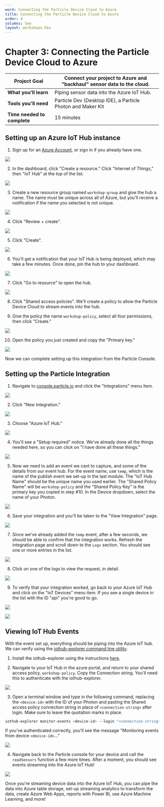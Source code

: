 ```yaml
---
word: Connecting the Particle Device Cloud to Azure
title: Connecting the Particle Device Cloud to Azure
order: 4
columns: two
layout: workshops.hbs
---
```


# Chapter 3: Connecting the Particle Device Cloud to Azure

| **Project Goal**            | Connect your project to Azure and "backhaul" sensor data to the cloud. |
| --------------------------- | ---------------------------------------------------------------------- |
| **What you’ll learn**       | Piping sensor data into the Azure IoT Hub.                             |
| **Tools you’ll need**       | Particle Dev (Desktop IDE), a Particle Photon and Maker Kit            |
| **Time needed to complete** | 15 minutes                                                             |

## Setting up an Azure IoT Hub instance

1.  Sign up for an [Azure Account](https://azure.microsoft.com/en-us/get-started/), or sign in if you already have one.

![](/assets/images/workshops/photon-maker-kit/03/azureacct.png)

2.  In the dashboard, click "Create a resource." Click "Internet of Things," then "IoT Hub" at the top of the list.

![](/assets/images/workshops/photon-maker-kit/03/resourcelist.png)

3.  Create a new resource group named `workshop-group` and give the hub a name. The name must be unique across all of Azure, but you'll receive a notification if the name you selected is not unique.

![](/assets/images/workshops/photon-maker-kit/03/iothubdetails.png)

4.  Click "Review + create".

![](/assets/images/workshops/photon-maker-kit/03/reviewcreate.png)

5.  Click "Create".

![](/assets/images/workshops/photon-maker-kit/03/hubcreate.png)

6.  You'll get a notification that your IoT Hub is being deployed, which may take a few minutes. Once done, pin the hub to your dashboard.

![](/assets/images/workshops/photon-maker-kit/03/deploymentinprogress.png)

7.  Click "Go to resource" to open the hub.

![](/assets/images/workshops/photon-maker-kit/03/deploymentsucceeded.png)

8.  Click "Shared access policies". We'll create a policy to allow the Particle Device Cloud to stream events into the hub.

9.  Give the policy the name `workshop-policy`, select all four permissions, then click "Create."

![](/assets/images/workshops/photon-maker-kit/03/shared-access-policy.png)

10. Open the policy you just created and copy the "Primary key."

![](/assets/images/workshops/photon-maker-kit/03/policykey.png)

Now we can complete setting up this integration from the Particle Console.

## Setting up the Particle Integration

1.  Navigate to [console.particle.io](https://console.particle.io) and click the "Integrations" menu item.

![](/assets/images/workshops/photon-maker-kit/03/console-integrations.png)

2.  Click "New Integration."

![](/assets/images/workshops/photon-maker-kit/03/new-integration.png)

3.  Choose "Azure IoT Hub."

![](/assets/images/workshops/photon-maker-kit/03/integration-list.png)

4.  You'll see a "Setup required" notice. We've already done all the things needed here, so you can click on "I have done all these things."

![](/assets/images/workshops/photon-maker-kit/03/setup-required.png)

5.  Now we need to add an event we cant to capture, and some of the details from our event hub. For the event name, use `temp`, which is the name of the publish event we set-up in the last module. The "IoT Hub Name" should be the unique name you used earlier. The "Shared Policy Name" will be `workshop-policy` and the "Shared Policy Key" is the primary key you copied in step #10. In the Device dropdown, select the name of your Photon.

![](/assets/images/workshops/photon-maker-kit/03/integration-details.png)

6.  Save your integration and you'll be taken to the "View Integration" page.

![](/assets/images/workshops/photon-maker-kit/03/view-int.png)

7. Since we've already added the `temp` event, after a few seconds, we should be able to confirm that the integration works. Refresh the integration page and scroll down to the `Logs` section. You should see one or more entries in the list.

![](/assets/images/workshops/photon-maker-kit/03/logs.png)

8. Click on one of the logs to view the request, in detail.

![](/assets/images/workshops/photon-maker-kit/03/eventlog.png)

9. To verify that your integration worked, go back to your Azure IoT Hub and click on the "IoT Devices" menu item. If you see a single device in the list with the ID "api" you're good to go.

![](/assets/images/workshops/photon-maker-kit/03/iot-devices.png)

![](/assets/images/workshops/photon-maker-kit/03/device-in-hub.png)

## Viewing IoT Hub Events

With the event set up, everything should be piping into the Azure IoT hub. We can verify using the [iothub-explorer command line utility](https://docs.microsoft.com/en-us/azure/iot-hub/iot-hub-explorer-cloud-device-messaging?WT.mc_id=7061727469636c65).

1.  Install the iothub-explorer using the instructions [here](https://github.com/azure/iothub-explorer).

2.  Navigate to your IoT Hub in the azure portal, and return to your shared access policy, `workshop-policy`. Copy the Connection string. You'll need this to authenticate with the iothub-explorer.

![](/assets/images/workshops/photon-maker-kit/03/copy-conn-string.png)

3.  Open a terminal window and type in the following command, replacing the `<device-id>` with the ID of your Photon and pasting the Shared access policy connection string in place of `<connection-string>` after login. Make sure to leave the quotation marks in place.

```bash
iothub-explorer monitor-events <device-id> --login "<connection-string>"
```

If you've authenticated correctly, you'll see the message "Monitoring events from device `<device-id>`..."

![](/assets/images/workshops/photon-maker-kit/03/iothubexplorer-login.gif)

4.  Navigate back to the Particle console for your device and call the `readSensors` function a few more times. After a moment, you should see events streaming into the Azure IoT Hub!

![](/assets/images/workshops/photon-maker-kit/03/iothubexplorer-stream.gif)

Once you're streaming device data into the Azure IoT Hub, you can pipe the data into Azure table storage, set-up streaming analytics to transform the data, create Azure Web Apps, reports with Power BI, use Azure Machine Learning, and more!